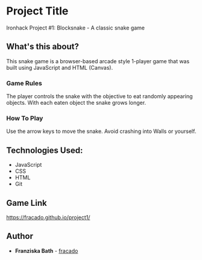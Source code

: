 # Project Title

Ironhack Project #1: Blocksnake - A classic snake game

## What's this about?

This snake game is a browser-based arcade style 1-player game that was built using JavaScript and HTML (Canvas).

### Game Rules

The player controls the snake with the objective to eat randomly appearing objects. With each eaten object the snake grows longer.

### How To Play

Use the arrow keys to move the snake. Avoid crashing into Walls or yourself.

## Technologies Used:

* JavaScript
* CSS
* HTML
* Git

## Game Link

https://fracado.github.io/project1/

## Author

* **Franziska Bath** - [fracado](https://github.com/fracado)